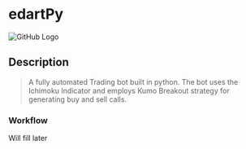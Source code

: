 # edartPy

![GitHub Logo](https://i.morioh.com/2019/10/30/49137bce15d7.jpg)

Description
-----------
> A fully automated Trading bot built in python. The bot uses the Ichimoku Indicator and employs Kumo Breakout strategy for generating buy and sell calls.

### Workflow
Will fill later
